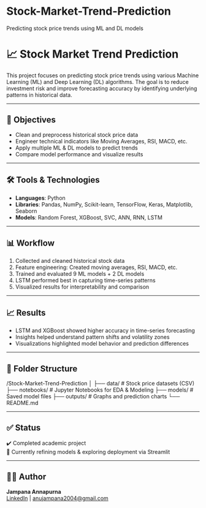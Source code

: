# Stock-Market-Trend-Prediction
Predicting stock price trends using ML and DL models

# 📈 Stock Market Trend Prediction

This project focuses on predicting stock price trends using various Machine Learning (ML) and Deep Learning (DL) algorithms. The goal is to reduce investment risk and improve forecasting accuracy by identifying underlying patterns in historical data.

---

## 📌 Objectives

- Clean and preprocess historical stock price data
- Engineer technical indicators like Moving Averages, RSI, MACD, etc.
- Apply multiple ML & DL models to predict trends
- Compare model performance and visualize results

---

## 🛠️ Tools & Technologies

- **Languages**: Python  
- **Libraries**: Pandas, NumPy, Scikit-learn, TensorFlow, Keras, Matplotlib, Seaborn  
- **Models**: Random Forest, XGBoost, SVC, ANN, RNN, LSTM

---

## 📊 Workflow

1. Collected and cleaned historical stock data  
2. Feature engineering: Created moving averages, RSI, MACD, etc.  
3. Trained and evaluated 9 ML models + 2 DL models  
4. LSTM performed best in capturing time-series patterns  
5. Visualized results for interpretability and comparison

---

## 📈 Results

- LSTM and XGBoost showed higher accuracy in time-series forecasting  
- Insights helped understand pattern shifts and volatility zones  
- Visualizations highlighted model behavior and prediction differences

---

## 📂 Folder Structure

/Stock-Market-Trend-Prediction
│
├── data/ # Stock price datasets (CSV)
├── notebooks/ # Jupyter Notebooks for EDA & Modeling
├── models/ # Saved model files
├── outputs/ # Graphs and prediction charts
└── README.md


---

## ✅ Status

✔️ Completed academic project  
📌 Currently refining models & exploring deployment via Streamlit

---

## 👩‍💻 Author

**Jampana Annapurna**  
[LinkedIn](https://linkedin.com/in/jampana-annapurna) | anujampana2004@gmail.com
